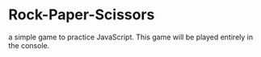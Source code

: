 # Rock-Paper-Scissors
a simple game to practice JavaScript. This game will be played entirely in the console.
